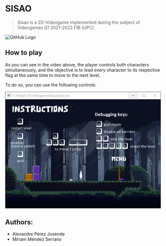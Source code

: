 SISAO
======
> Sisao is a 2D-Videogame implemented during the subject of Videogames Q1 2021-2022 FIB (UPC)

![GitHub Logo](Videos/level5.gif)

## How to play
As you can see in the video above, the player controls both characters simultaneously, and the objective is  to lead every character to its respective flag at the same time to move to the next level.

To do so, you can use the following controls:

![Screenshot](Videos/instructions.PNG)

## Authors:
 - Alexandre Pérez Josende
 - Míriam Méndez Serrano
